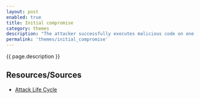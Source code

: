 ```yaml
---
layout: post
enabled: true
title: Initial compromise
category: themes
description: "The attacker successfully executes malicious code on one or more systems. This most likely occurs through social engineering (most often spear phishing), by exploiting a vulnerability on an Internet-facing system, or by any other means necessary."
permalink: 'themes/initial_compromise'
---
```

{{ page.description }}

## Resources/Sources

* [Attack Life Cycle](http://www.iacpcybercenter.org/resource-center/what-is-cyber-crime/cyber-attack-lifecycle/)